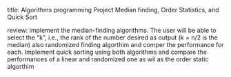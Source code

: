 
title: Algorithms programming Project
Median finding, Order Statistics, and Quick Sort

review: implement the median-finding algorithms. The user will be able to select the “k”, i.e., the rank of the number desired as output (k = n/2 is the median) also randomized finding algorthim and comper the performance for each. Implement quick sorting using both algorithms and compare the performances of a linear and randomized one
as wil as the order static algorthim

